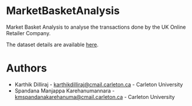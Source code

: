 # MarketBasketAnalysis
Market Basket Analysis to analyse the transactions done by the UK Online Retailer Company.

The dataset details are available [here](https://archive.ics.uci.edu/ml/datasets/Online+Retail+II).

# Authors

- Karthik Dilliraj - karthikdilliraj@cmail.carleton.ca - Carleton University
- Spandana Manjappa Karehanumannara -  kmspandanakarehanuma@cmail.carleton.ca - Carleton University




